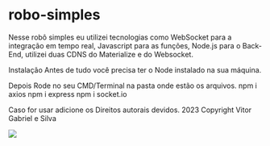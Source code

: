 # robo-simples
Nesse robô simples eu utilizei tecnologias como WebSocket para a integração em tempo real,
Javascript para as funções, Node.js para o Back-End, utilizei duas CDNS do Materialize e do Websocket.

Instalação
Antes de tudo você precisa ter o Node instalado na sua máquina.

Depois Rode no seu CMD/Terminal na pasta onde estão os arquivos.
npm i axios
npm i express
npm i socket.io

Caso for usar adicione os Direitos autorais devidos.
2023 Copyright Vitor Gabriel e Silva

<img src="https://user-images.githubusercontent.com/64503152/217058607-52990a51-cd01-48f8-b8e1-ae61af34d633.png"/>
